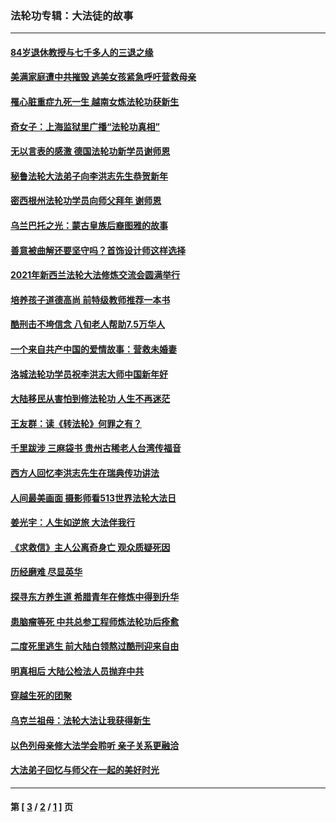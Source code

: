 ### 法轮功专辑：大法徒的故事
---
#### [84岁退休教授与七千多人的三退之缘](../../pages/nf1147481/n13796650.md?10120430) 
#### [美满家庭遭中共摧毁 逃美女孩紧急呼吁营救母亲](../../pages/nf1147481/n13792859.md?10120430) 
#### [罹心脏重症九死一生 越南女炼法轮功获新生](../../pages/nf1147481/n13732766.md?10120430) 
#### [奇女子：上海监狱里广播“法轮功真相”](../../pages/nf1147481/n13726443.md?10120430) 
#### [无以言表的感激 德国法轮功新学员谢师恩](../../pages/nf1147481/n13543790.md?10120430) 
#### [秘鲁法轮大法弟子向李洪志先生恭贺新年](../../pages/nf1147481/n13540182.md?10120430) 
#### [密西根州法轮功学员向师父拜年 谢师恩](../../pages/nf1147481/n13538183.md?10120430) 
#### [乌兰巴托之光：蒙古皇族后裔图雅的故事](../../pages/nf1147481/n13155759.md?10120430) 
#### [善意被曲解还要坚守吗？首饰设计师这样选择](../../pages/nf1147481/n13077575.md?10120430) 
#### [2021年新西兰法轮大法修炼交流会圆满举行](../../pages/nf1147481/n13033149.md?10120430) 
#### [培养孩子道德高尚 前特级教师推荐一本书](../../pages/nf1147481/n12938640.md?10120430) 
#### [酷刑击不垮信念 八旬老人帮助7.5万华人](../../pages/nf1147481/n12880712.md?10120430) 
#### [一个来自共产中国的爱情故事：营救未婚妻](../../pages/nf1147481/n12778386.md?10120430) 
#### [洛城法轮功学员祝李洪志大师中国新年好](../../pages/nf1147481/n12724685.md?10120430) 
#### [大陆移民从害怕到修法轮功 人生不再迷茫](../../pages/nf1147481/n12414325.md?10120430) 
#### [王友群：读《转法轮》何罪之有？](../../pages/nf1147481/n12408647.md?10120430) 
#### [千里跋涉 三麻袋书 贵州古稀老人台湾传福音](../../pages/nf1147481/n12198750.md?10120430) 
#### [西方人回忆李洪志先生在瑞典传功讲法](../../pages/nf1147481/n12099607.md?10120430) 
#### [人间最美画面 摄影师看513世界法轮大法日](../../pages/nf1147481/n12094118.md?10120430) 
#### [姜光宇：人生如逆旅 大法伴我行](../../pages/nf1147481/n12088664.md?10120430) 
#### [《求救信》主人公离奇身亡 观众质疑死因](../../pages/nf1147481/n11845215.md?10120430) 
#### [历经磨难 尽显英华](../../pages/nf1147481/n11723297.md?10120430) 
#### [探寻东方养生道 希腊青年在修炼中得到升华](../../pages/nf1147481/n11494502.md?10120430) 
#### [患脑瘤等死 中共总参工程师炼法轮功后痊愈](../../pages/nf1147481/n11466682.md?10120430) 
#### [二度死里逃生 前大陆白领熬过酷刑迎来自由](../../pages/nf1147481/n11368594.md?10120430) 
#### [明真相后 大陆公检法人员抛弃中共](../../pages/nf1147481/n11358618.md?10120430) 
#### [穿越生死的团聚](../../pages/nf1147481/n11258922.md?10120430) 
#### [乌克兰祖母：法轮大法让我获得新生](../../pages/nf1147481/n11269457.md?10120430) 
#### [以色列母亲修大法学会聆听 亲子关系更融洽](../../pages/nf1147481/n11268195.md?10120430) 
#### [大法弟子回忆与师父在一起的美好时光](../../pages/nf1147481/n11267759.md?10120430) 

---
#### 第 [ [3](./3.md?10120430) / [2](./2.md?10120430) / [1](./1.md?10120430) ] 页
